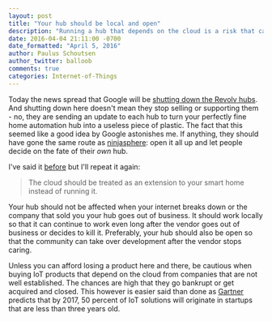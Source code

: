 ```yaml
---
layout: post
title: "Your hub should be local and open"
description: "Running a hub that depends on the cloud is a risk that can cost you your home automation."
date: 2016-04-04 21:11:00 -0700
date_formatted: "April 5, 2016"
author: Paulus Schoutsen
author_twitter: balloob
comments: true
categories: Internet-of-Things
---
```


Today the news spread that Google will be [shutting down the Revolv hubs][medium-revolv]. And shutting down here doesn't mean they stop selling or supporting them - no, they are sending an update to each hub to turn your perfectly fine home automation hub into a useless piece of plastic. The fact that this seemed like a good idea by Google astonishes me. If anything, they should have gone the same route as [ninjasphere]: open it all up and let people decide on the fate of their _own_ hub.

I've said it [before][perfect-cloud] but I'll repeat it again:

<blockquote>
The cloud should be treated as an extension to your smart home instead of running it.
</blockquote>

Your hub should not be affected when your internet breaks down or the company that sold you your hub goes out of business. It should work locally so that it can continue to work even long after the vendor goes out of business or decides to kill it. Preferably, your hub should also be open so that the community can take over development after the vendor stops caring.

Unless you can afford losing a product here and there, be cautious when buying IoT products that depend on the cloud from companies that are not well established. The chances are high that they go bankrupt or get acquired and closed. This however is easier said than done as [Gartner] predicts that by 2017, 50 percent of IoT solutions will originate in startups that are less than three years old.

[medium-revolv]: https://medium.com/@arlogilbert/the-time-that-tony-fadell-sold-me-a-container-of-hummus-cb0941c762c1#.rmppks86a
[ninjasphere]: https://discuss.ninjablocks.com/t/ninja-blocks-whats-been-happening-whats-happening-next/3608
[perfect-cloud]: /blog/2016/01/19/perfect-home-automation/#your-system-should-run-at-home-not-in-the-cloud
[Gartner]: http://www.gartner.com/newsroom/id/2869521
